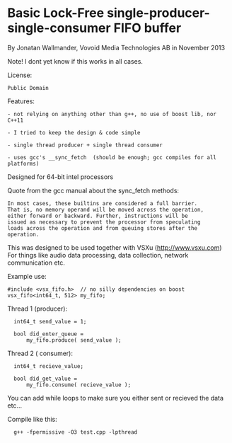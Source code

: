 Basic Lock-Free single-producer-single-consumer FIFO buffer
=====================
By Jonatan Wallmander, Vovoid Media Technologies AB in November 2013

  Note! I dont yet know if this works in all cases.


  License:

    Public Domain

  Features:

    - not relying on anything other than g++, no use of boost lib, nor C++11

    - I tried to keep the design & code simple

    - single thread producer + single thread consumer

    - uses gcc's __sync_fetch  (should be enough; gcc compiles for all platforms)

  Designed for 64-bit intel processors

  Quote from the gcc manual about the sync_fetch methods:

    In most cases, these builtins are considered a full barrier.
    That is, no memory operand will be moved across the operation,
    either forward or backward. Further, instructions will be
    issued as necessary to prevent the processor from speculating
    loads across the operation and from queuing stores after the
    operation.

  This was designed to be used together with VSXu (http://www.vsxu.com)
  For things like audio data processing, data collection, network communication etc.

  Example use:

    #include <vsx_fifo.h>  // no silly dependencies on boost
    vsx_fifo<int64_t, 512> my_fifo;

  Thread 1 (producer):

      int64_t send_value = 1;

      bool did_enter_queue =
          my_fifo.produce( send_value );

  Thread 2 ( consumer):

      int64_t recieve_value;

      bool did_get_value =
          my_fifo.consume( recieve_value );

  You can add while loops to make sure you either sent or recieved the data etc...

Compile like this:

      g++ -fpermissive -O3 test.cpp -lpthread
